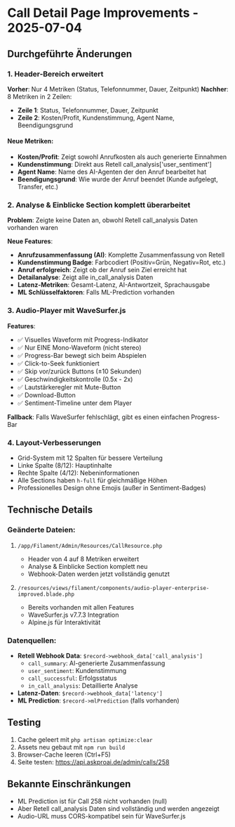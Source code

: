 # Call Detail Page Improvements - 2025-07-04

## Durchgeführte Änderungen

### 1. Header-Bereich erweitert
**Vorher**: Nur 4 Metriken (Status, Telefonnummer, Dauer, Zeitpunkt)
**Nachher**: 8 Metriken in 2 Zeilen:
- **Zeile 1**: Status, Telefonnummer, Dauer, Zeitpunkt
- **Zeile 2**: Kosten/Profit, Kundenstimmung, Agent Name, Beendigungsgrund

#### Neue Metriken:
- **Kosten/Profit**: Zeigt sowohl Anrufkosten als auch generierte Einnahmen
- **Kundenstimmung**: Direkt aus Retell call_analysis['user_sentiment']
- **Agent Name**: Name des AI-Agenten der den Anruf bearbeitet hat
- **Beendigungsgrund**: Wie wurde der Anruf beendet (Kunde aufgelegt, Transfer, etc.)

### 2. Analyse & Einblicke Section komplett überarbeitet
**Problem**: Zeigte keine Daten an, obwohl Retell call_analysis Daten vorhanden waren

**Neue Features**:
- **Anrufzusammenfassung (AI)**: Komplette Zusammenfassung von Retell
- **Kundenstimmung Badge**: Farbcodiert (Positiv=Grün, Negativ=Rot, etc.)
- **Anruf erfolgreich**: Zeigt ob der Anruf sein Ziel erreicht hat
- **Detailanalyse**: Zeigt alle in_call_analysis Daten
- **Latenz-Metriken**: Gesamt-Latenz, AI-Antwortzeit, Sprachausgabe
- **ML Schlüsselfaktoren**: Falls ML-Prediction vorhanden

### 3. Audio-Player mit WaveSurfer.js
**Features**:
- ✅ Visuelles Waveform mit Progress-Indikator
- ✅ Nur EINE Mono-Waveform (nicht stereo)
- ✅ Progress-Bar bewegt sich beim Abspielen
- ✅ Click-to-Seek funktioniert
- ✅ Skip vor/zurück Buttons (±10 Sekunden)
- ✅ Geschwindigkeitskontrolle (0.5x - 2x)
- ✅ Lautstärkeregler mit Mute-Button
- ✅ Download-Button
- ✅ Sentiment-Timeline unter dem Player

**Fallback**: Falls WaveSurfer fehlschlägt, gibt es einen einfachen Progress-Bar

### 4. Layout-Verbesserungen
- Grid-System mit 12 Spalten für bessere Verteilung
- Linke Spalte (8/12): Hauptinhalte
- Rechte Spalte (4/12): Nebeninformationen
- Alle Sections haben `h-full` für gleichmäßige Höhen
- Professionelles Design ohne Emojis (außer in Sentiment-Badges)

## Technische Details

### Geänderte Dateien:
1. `/app/Filament/Admin/Resources/CallResource.php`
   - Header von 4 auf 8 Metriken erweitert
   - Analyse & Einblicke Section komplett neu
   - Webhook-Daten werden jetzt vollständig genutzt

2. `/resources/views/filament/components/audio-player-enterprise-improved.blade.php`
   - Bereits vorhanden mit allen Features
   - WaveSurfer.js v7.7.3 Integration
   - Alpine.js für Interaktivität

### Datenquellen:
- **Retell Webhook Data**: `$record->webhook_data['call_analysis']`
  - `call_summary`: AI-generierte Zusammenfassung
  - `user_sentiment`: Kundenstimmung
  - `call_successful`: Erfolgsstatus
  - `in_call_analysis`: Detaillierte Analyse
- **Latenz-Daten**: `$record->webhook_data['latency']`
- **ML Prediction**: `$record->mlPrediction` (falls vorhanden)

## Testing
1. Cache geleert mit `php artisan optimize:clear`
2. Assets neu gebaut mit `npm run build`
3. Browser-Cache leeren (Ctrl+F5)
4. Seite testen: https://api.askproai.de/admin/calls/258

## Bekannte Einschränkungen
- ML Prediction ist für Call 258 nicht vorhanden (null)
- Aber Retell call_analysis Daten sind vollständig und werden angezeigt
- Audio-URL muss CORS-kompatibel sein für WaveSurfer.js